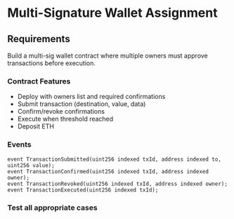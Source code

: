 # Multi-Signature Wallet Assignment

## Requirements

Build a multi-sig wallet contract where multiple owners must approve transactions before execution.

### Contract Features
- Deploy with owners list and required confirmations
- Submit transaction (destination, value, data)
- Confirm/revoke confirmations
- Execute when threshold reached
- Deposit ETH

### Events
```solidity
event TransactionSubmitted(uint256 indexed txId, address indexed to, uint256 value);
event TransactionConfirmed(uint256 indexed txId, address indexed owner);
event TransactionRevoked(uint256 indexed txId, address indexed owner);
event TransactionExecuted(uint256 indexed txId);
```

### Test all appropriate cases